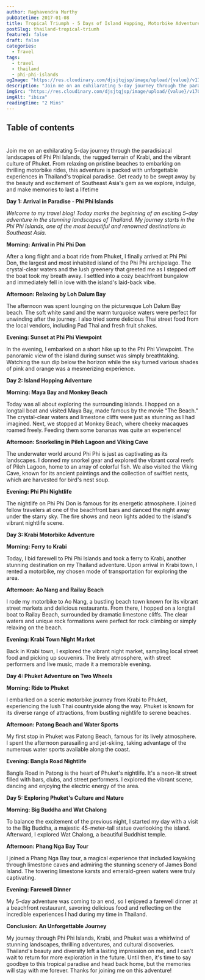 ```yaml
---
author: Raghavendra Murthy
pubDatetime: 2017-01-08
title: Tropical Triumph - 5 Days of Island Hopping, Motorbike Adventures, and Beach Bliss in Thailand
postSlug: thailand-tropical-triumh
featured: false
draft: false
categories:
  - Travel
tags:
  - travel
  - thailand
  - phi-phi-islands
ogImage: "https://res.cloudinary.com/djsjtqjsp/image/upload/{value}/v1709676621/raghavendra-murthy-blog/travel/ibiza/IMG_7624_zx8fvw.jpg"
description: "Join me on an exhilarating 5-day journey through the paradisiacal landscapes of Phi Phi Islands, the rugged terrain of Krabi, and the vibrant culture of Phuket. From relaxing on pristine beaches to embarking on thrilling motorbike rides, this adventure is packed with unforgettable experiences in Thailand's tropical paradise. Get ready to be swept away by the beauty and excitement of Southeast Asia's gem as we explore, indulge, and make memories to last a lifetime."
imgSrc: "https://res.cloudinary.com/djsjtqjsp/image/upload/{value}/v1709676621/raghavendra-murthy-blog/travel/ibiza/IMG_7624_zx8fvw.jpg"
imgAlt: "ibiza"
readingTime: "2 Mins"
---
```


## Table of contents

#

Join me on an exhilarating 5-day journey through the paradisiacal landscapes of Phi Phi Islands, the rugged terrain of Krabi, and the vibrant culture of Phuket. From relaxing on pristine beaches to embarking on thrilling motorbike rides, this adventure is packed with unforgettable experiences in Thailand's tropical paradise. Get ready to be swept away by the beauty and excitement of Southeast Asia's gem as we explore, indulge, and make memories to last a lifetime

**Day 1: Arrival in Paradise - Phi Phi Islands**

_Welcome to my travel blog! Today marks the beginning of an exciting 5-day adventure in the stunning landscapes of Thailand. My journey starts in the Phi Phi Islands, one of the most beautiful and renowned destinations in Southeast Asia._

**Morning: Arrival in Phi Phi Don**

After a long flight and a boat ride from Phuket, I finally arrived at Phi Phi Don, the largest and most inhabited island of the Phi Phi archipelago. The crystal-clear waters and the lush greenery that greeted me as I stepped off the boat took my breath away. I settled into a cozy beachfront bungalow and immediately fell in love with the island's laid-back vibe.

**Afternoon: Relaxing by Loh Dalum Bay**

The afternoon was spent lounging on the picturesque Loh Dalum Bay beach. The soft white sand and the warm turquoise waters were perfect for unwinding after the journey. I also tried some delicious Thai street food from the local vendors, including Pad Thai and fresh fruit shakes.

**Evening: Sunset at Phi Phi Viewpoint**

In the evening, I embarked on a short hike up to the Phi Phi Viewpoint. The panoramic view of the island during sunset was simply breathtaking. Watching the sun dip below the horizon while the sky turned various shades of pink and orange was a mesmerizing experience.

**Day 2: Island Hopping Adventure**

**Morning: Maya Bay and Monkey Beach**

Today was all about exploring the surrounding islands. I hopped on a longtail boat and visited Maya Bay, made famous by the movie "The Beach." The crystal-clear waters and limestone cliffs were just as stunning as I had imagined. Next, we stopped at Monkey Beach, where cheeky macaques roamed freely. Feeding them some bananas was quite an experience!

**Afternoon: Snorkeling in Pileh Lagoon and Viking Cave**

The underwater world around Phi Phi is just as captivating as its landscapes. I donned my snorkel gear and explored the vibrant coral reefs of Pileh Lagoon, home to an array of colorful fish. We also visited the Viking Cave, known for its ancient paintings and the collection of swiftlet nests, which are harvested for bird's nest soup.

**Evening: Phi Phi Nightlife**

The nightlife on Phi Phi Don is famous for its energetic atmosphere. I joined fellow travelers at one of the beachfront bars and danced the night away under the starry sky. The fire shows and neon lights added to the island's vibrant nightlife scene.

**Day 3: Krabi Motorbike Adventure**

**Morning: Ferry to Krabi**

Today, I bid farewell to Phi Phi Islands and took a ferry to Krabi, another stunning destination on my Thailand adventure. Upon arrival in Krabi town, I rented a motorbike, my chosen mode of transportation for exploring the area.

**Afternoon: Ao Nang and Railay Beach**

I rode my motorbike to Ao Nang, a bustling beach town known for its vibrant street markets and delicious restaurants. From there, I hopped on a longtail boat to Railay Beach, surrounded by dramatic limestone cliffs. The clear waters and unique rock formations were perfect for rock climbing or simply relaxing on the beach.

**Evening: Krabi Town Night Market**

Back in Krabi town, I explored the vibrant night market, sampling local street food and picking up souvenirs. The lively atmosphere, with street performers and live music, made it a memorable evening.

**Day 4: Phuket Adventure on Two Wheels**

**Morning: Ride to Phuket**

I embarked on a scenic motorbike journey from Krabi to Phuket, experiencing the lush Thai countryside along the way. Phuket is known for its diverse range of attractions, from bustling nightlife to serene beaches.

**Afternoon: Patong Beach and Water Sports**

My first stop in Phuket was Patong Beach, famous for its lively atmosphere. I spent the afternoon parasailing and jet-skiing, taking advantage of the numerous water sports available along the coast.

**Evening: Bangla Road Nightlife**

Bangla Road in Patong is the heart of Phuket's nightlife. It's a neon-lit street filled with bars, clubs, and street performers. I explored the vibrant scene, dancing and enjoying the electric energy of the area.

**Day 5: Exploring Phuket's Culture and Nature**

**Morning: Big Buddha and Wat Chalong**

To balance the excitement of the previous night, I started my day with a visit to the Big Buddha, a majestic 45-meter-tall statue overlooking the island. Afterward, I explored Wat Chalong, a beautiful Buddhist temple.

**Afternoon: Phang Nga Bay Tour**

I joined a Phang Nga Bay tour, a magical experience that included kayaking through limestone caves and admiring the stunning scenery of James Bond Island. The towering limestone karsts and emerald-green waters were truly captivating.

**Evening: Farewell Dinner**

My 5-day adventure was coming to an end, so I enjoyed a farewell dinner at a beachfront restaurant, savoring delicious food and reflecting on the incredible experiences I had during my time in Thailand.

**Conclusion: An Unforgettable Journey**

My journey through Phi Phi Islands, Krabi, and Phuket was a whirlwind of stunning landscapes, thrilling adventures, and cultural discoveries. Thailand's beauty and diversity left a lasting impression on me, and I can't wait to return for more exploration in the future. Until then, it's time to say goodbye to this tropical paradise and head back home, but the memories will stay with me forever. Thanks for joining me on this adventure!
